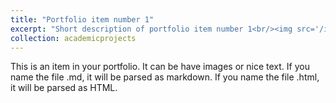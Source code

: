 ```yaml
---
title: "Portfolio item number 1"
excerpt: "Short description of portfolio item number 1<br/><img src='/images/500x300.png'>"
collection: academicprojects
---
```


This is an item in your portfolio. It can be have images or nice text. If you name the file .md, it will be parsed as markdown. If you name the file .html, it will be parsed as HTML. 
